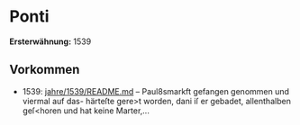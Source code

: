 # Ponti

**Ersterwähnung:** 1539

## Vorkommen
- 1539: [jahre/1539/README.md](../jahre/1539/README.md) – Paul8smarkft gefangen genommen und viermal auf das-
härteſte gere>t worden, dani iſ er gebadet, allenthalben
geſ<horen und hat keine Marter,...
